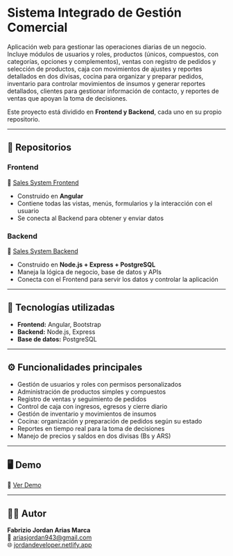 # Sistema Integrado de Gestión Comercial

Aplicación web para gestionar las operaciones diarias de un negocio. Incluye módulos de usuarios y roles, productos (únicos, compuestos, con categorías, opciones y complementos), ventas con registro de pedidos y selección de productos, caja con movimientos de ajustes y reportes detallados en dos divisas, cocina para organizar y preparar pedidos, inventario para controlar movimientos de insumos y generar reportes detallados, clientes para gestionar información de contacto, y reportes de ventas que apoyan la toma de decisiones.  

Este proyecto está dividido en **Frontend y Backend**, cada uno en su propio repositorio.

---

## 📂 Repositorios

### Frontend
🔗 [Sales System Frontend](https://github.com/JordanArias/Sales-System-Frontend)  
- Construido en **Angular**  
- Contiene todas las vistas, menús, formularios y la interacción con el usuario  
- Se conecta al Backend para obtener y enviar datos  

### Backend
🔗 [Sales System Backend](https://github.com/JordanArias/Sales-System-Backend)  
- Construido en **Node.js + Express + PostgreSQL**  
- Maneja la lógica de negocio, base de datos y APIs  
- Conecta con el Frontend para servir los datos y controlar la aplicación

---

## 🚀 Tecnologías utilizadas

- **Frontend:** Angular, Bootstrap  
- **Backend:** Node.js, Express  
- **Base de datos:** PostgreSQL  

---

## ⚙️ Funcionalidades principales

- Gestión de usuarios y roles con permisos personalizados  
- Administración de productos simples y compuestos  
- Registro de ventas y seguimiento de pedidos  
- Control de caja con ingresos, egresos y cierre diario  
- Gestión de inventario y movimientos de insumos  
- Cocina: organización y preparación de pedidos según su estado  
- Reportes en tiempo real para la toma de decisiones  
- Manejo de precios y saldos en dos divisas (Bs y ARS)

---

## 🖥️ Demo
🔗 [Ver Demo](https://youtu.be/zFGULdaYSeM)

---

## 👨‍💻 Autor
**Fabrizio Jordan Arias Marca**  
📧 ariasjordan943@gmail.com  
🌐 [jordandeveloper.netlify.app](https://jordandeveloper.netlify.app)
